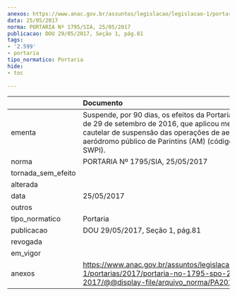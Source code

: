 ```yaml
---
anexos: https://www.anac.gov.br/assuntos/legislacao/legislacao-1/portarias/2017/portaria-no-1795-spo-25-05-2017/@@display-file/arquivo_norma/PA2017-1795.pdf
data: 25/05/2017
norma: PORTARIA Nº 1795/SIA, 25/05/2017
publicacao: DOU 29/05/2017, Seção 1, pág.81
tags:
- '2.599'
- portaria
tipo_normatico: Portaria
hide: 
- toc 
 
---
```


|                    | Documento                                                                                                                                                                                                           |
|:-------------------|:--------------------------------------------------------------------------------------------------------------------------------------------------------------------------------------------------------------------|
| ementa             | Suspende, por 90 dias, os efeitos da Portaria 2.599/SIA, de 29 de setembro de 2016, que aplicou medida cautelar de suspensão das operações de aeronaves no aeródromo público de Parintins (AM) (código OACI: SWPI). |
| norma              | PORTARIA Nº 1795/SIA, 25/05/2017                                                                                                                                                                                    |
| tornada_sem_efeito |                                                                                                                                                                                                                     |
| alterada           |                                                                                                                                                                                                                     |
| data               | 25/05/2017                                                                                                                                                                                                          |
| outros             |                                                                                                                                                                                                                     |
| tipo_normatico     | Portaria                                                                                                                                                                                                            |
| publicacao         | DOU 29/05/2017, Seção 1, pág.81                                                                                                                                                                                     |
| revogada           |                                                                                                                                                                                                                     |
| em_vigor           |                                                                                                                                                                                                                     |
| anexos             | https://www.anac.gov.br/assuntos/legislacao/legislacao-1/portarias/2017/portaria-no-1795-spo-25-05-2017/@@display-file/arquivo_norma/PA2017-1795.pdf                                                                |